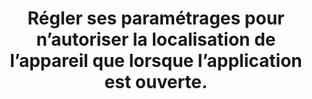 ---
categories: category-qP7AaYEirvtU1XIjwcSea
risk: 'Permettre à des applications d’enregistrer et de partager ma localisation à
  mon insu. '
title: Régler ses paramétrages pour n’autoriser la localisation de l’appareil que
  lorsque l’application est ouverte.
uuid: good-practice-x_5dTX9U-UpDh6YLU7d76
visibleInCms: true
vulnerability: Autoriser systématiquement les applications à accéder en permanence
  à la localisation de l’appareil.
---